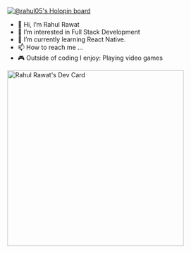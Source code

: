 [![@rahul05's Holopin board](https://holopin.io/api/user/board?user=rahul05)](https://holopin.io/@rahul05)

- 👋 Hi, I’m Rahul Rawat
- 👀 I’m interested in Full Stack Development
- 🌱 I’m currently learning React Native.
- 📫 How to reach me ...
- 🎮 Outside of coding I enjoy: Playing video games 



<!---
RahulRawatji/RahulRawatji is a ✨ special ✨ repository because its `README.md` (this file) appears on your GitHub profile.
You can click the Preview link to take a look at your changes.
--->
<a href="https://app.daily.dev/rahul05"><img src="https://api.daily.dev/devcards/ae3069d6a2a342709c53a10701b84e9e.png?r=pl1" width="400" alt="Rahul Rawat's Dev Card"/></a>
